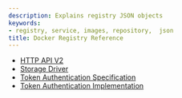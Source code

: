 ```yaml
---
description: Explains registry JSON objects
keywords:
- registry, service, images, repository,  json
title: Docker Registry Reference
---
```


* [HTTP API V2](api.md)
* [Storage Driver](../storage-drivers/index.md)
* [Token Authentication Specification](auth/token.md)
* [Token Authentication Implementation](auth/jwt.md)

